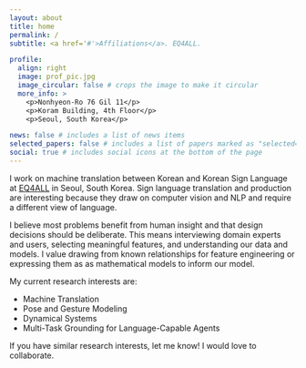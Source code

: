 ```yaml
---
layout: about
title: home
permalink: /
subtitle: <a href='#'>Affiliations</a>. EQ4ALL.

profile:
  align: right
  image: prof_pic.jpg
  image_circular: false # crops the image to make it circular
  more_info: >
    <p>Nonhyeon-Ro 76 Gil 11</p>
    <p>Koram Building, 4th Floor</p>
    <p>Seoul, South Korea</p>

news: false # includes a list of news items
selected_papers: false # includes a list of papers marked as "selected={true}"
social: true # includes social icons at the bottom of the page
---
```


I work on machine translation between Korean and Korean Sign Language at [EQ4ALL](https://www.eq4all.co.kr) in Seoul, South Korea.
Sign language translation and production are interesting because they draw on computer vision and NLP and require a different view of language.

I believe most problems benefit from human insight and that design decisions should be deliberate.
This means interviewing domain experts and users, selecting meaningful features, and understanding our data and models.
I value drawing from known relationships for feature engineering or expressing them as as mathematical models to inform our model.

My current research interests are:

- Machine Translation
- Pose and Gesture Modeling
- Dynamical Systems
- Multi-Task Grounding for Language-Capable Agents

If you have similar research interests, let me know! I would love to collaborate.

